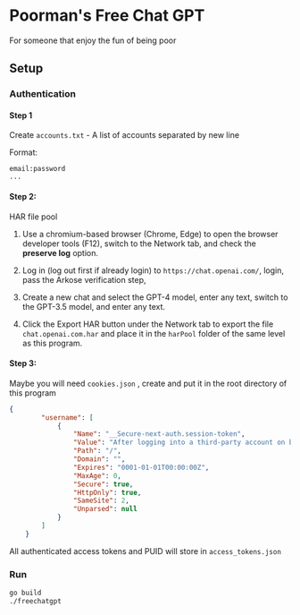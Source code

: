 # Poorman's Free Chat GPT

For someone that enjoy the fun of being poor

## Setup
    
### Authentication
#### Step 1
Create `accounts.txt` - A list of accounts separated by new line 

Format:
```
email:password
...
```

#### Step 2:

HAR file pool


  1. Use a chromium-based browser (Chrome, Edge) to open the browser developer tools (F12), switch to the Network tab, and check the **preserve log** option.

  2. Log in (log out first if already login) to `https://chat.openai.com/`, login, pass the Arkose verification step,
  3. Create a new chat and select the GPT-4 model, enter any text, switch to the GPT-3.5 model, and enter any text.

  4. Click the Export HAR button under the Network tab to export the file `chat.openai.com.har` and place it in the `harPool` folder of the same level as this program.

#### Step 3:
Maybe you will need `cookies.json` , create and put it in the root directory of this program

```json
{
        "username": [
            {
                "Name": "__Secure-next-auth.session-token",
                "Value": "After logging into a third-party account on browser，the value of __Secure-next-auth.session-token in cookies",
                "Path": "/",
                "Domain": "",
                "Expires": "0001-01-01T00:00:00Z",
                "MaxAge": 0,
                "Secure": true,
                "HttpOnly": true,
                "SameSite": 2,
                "Unparsed": null
            }
        ]
    }
```

All authenticated access tokens and PUID will store in `access_tokens.json`

### Run
```bash
go build
./freechatgpt
```